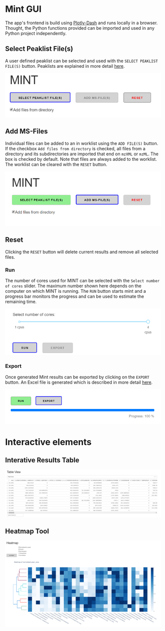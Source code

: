 # Mint GUI
The app's frontend is build using [Plotly-Dash](https://plot.ly/dash/) and runs locally in a browser. Thought, the Python functions provided can be imported and used in any Python project independently.

## Select Peaklist File(s)
A user defined peaklist can be selected and used with the `SELECT PEAKLIST FILE(S)` button. Peaklists are explained in more detail [here](index.md#peaklists).

![No files selected](./image/no-files-selected.png "No files selected")


## Add MS-Files
Individual files can be added to an in worklist using the `ADD FILE(S)` button. If the checkbox `Add files from directory` is checked, all files from a directory and its subdirectories are imported that end on `mzXML` or `mzML`. The box is checked by default. Note that files are always added to the worklist. The worklist can be cleared with the `RESET` button.

![Peaklist-file selected](./image/peakfile-selected.png "Peaklist-file selected")


## Reset
Clicking the `RESET` button will delete current results and remove all selected files.


### Run
The number of cores used for MINT can be selected with the `Select number of cores` slider. The maximum number shown here depends on the computer on which MINT is running. The `RUN` button starts mint and a progress bar monitors the progress and can be used to estimate the remaining time.

![Select number of CPUs](./image/cpu-select.png "Select number of CPUs")


### Export
Once generated Mint results can be exported by clicking on the `EXPORT` button. An Excel file is generated which is described in more detail [here](python.md#export).

![Ready to export results](./image/run-done-export-ready.png "Ready to export results")


# Interactive elements

## Interative Results Table
![Interactive Results Table](./image/interactive-table.png "Interactive Results Table")

## Heatmap Tool
![Interactive Heatmap"](./image/heatmap.png "Interactive Heatmap")


